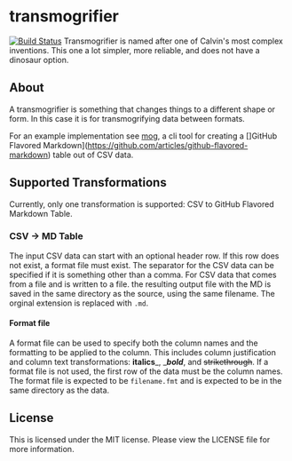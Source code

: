 transmogrifier
==============
[![Build Status](https://travis-ci.org/mohae/transmogrifier.png)](https://travis-ci.org/mohae/transmogrifier)
Transmogrifier is named after one of Calvin's most complex inventions. This one a lot simpler, more reliable, and does not have a dinosaur option.

## About
A transmogrifier is something that changes things to a different shape or form.  In this case it is for transmogrifying data between formats.

For an example implementation see [mog](https://github.com/mohae/mog), a cli tool for creating a []GitHub Flavored Markdown](https://github.com/articles/github-flavored-markdown) table out of CSV data.

## Supported Transformations
Currently, only one transformation is supported:  CSV to GitHub Flavored Markdown Table.

### CSV -> MD Table
The input CSV data can start with an optional header row. If this row does not exist, a format file must exist.  The separator for the CSV data can be specified if it is something other than a comma.  For CSV data that comes from a file and is written to a file. the resulting output file with the MD is saved in the same directory as the source, using the same filename.  The orginal extension is replaced with `.md`.

#### Format file
A format file can be used to specify both the column names and the formatting to be applied to the column.  This includes column justification and column text transformations: ____italics_____, ____bold___, and ~~strikethrough~~.  If a format file is not used, the first row of the data must be the column names.  The format file is expected to be `filename.fmt` and is expected to be in the same directory as the data.

## License
This is licensed under the MIT license. Please view the LICENSE file for more information.

